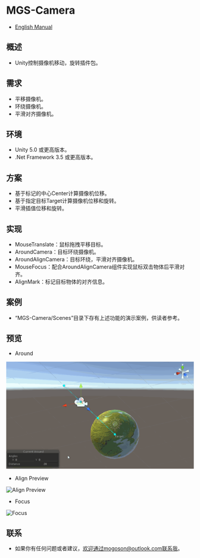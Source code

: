 ﻿# MGS-Camera
- [English Manual](./README.md)

## 概述
- Unity控制摄像机移动，旋转插件包。

## 需求
- 平移摄像机。
- 环绕摄像机。
- 平滑对齐摄像机。

## 环境
- Unity 5.0 或更高版本。
- .Net Framework 3.5 或更高版本。

## 方案
- 基于标记的中心Center计算摄像机位移。
- 基于指定目标Target计算摄像机位移和旋转。
- 平滑插值位移和旋转。

## 实现
- MouseTranslate：鼠标拖拽平移目标。
- AroundCamera：目标环绕摄像机。
- AroundAlignCamera：目标环绕，平滑对齐摄像机。
- MouseFocus：配合AroundAlignCamera组件实现鼠标双击物体后平滑对齐。
- AlignMark：标记目标物体的对齐信息。

## 案例
- “MGS-Camera/Scenes”目录下存有上述功能的演示案例，供读者参考。

## 预览
- Around

![Around](./Attachment/README_Image/Around.gif)

- Align Preview

![Align Preview](./Attachment/README_Image/AlignPreview.gif)﻿

- Focus

![Focus](./Attachment/README_Image/Focus.gif)

## 联系
- 如果你有任何问题或者建议，欢迎通过mogoson@outlook.com联系我。